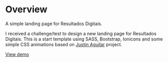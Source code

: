 # Overview
A simple landing page for Resultados Digitais.

I received a challenge/test to design a new landing page for Resultados Digitais.
This is a start template using SASS, Bootstrap, Ionicons and some simple CSS animations based on <a href="http://www.justinaguilar.com/animations/" target="_blank">Justin Aguilar</a> project.


<a href="http://htmlpreview.github.io/?https://github.com/luizfelipejr/rd-landing/master/index.html" target="_blank">View demo</a>


